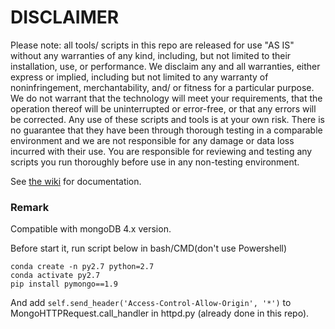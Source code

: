 DISCLAIMER
==========
Please note: all tools/ scripts in this repo are released for use "AS IS" without any warranties of any kind, including, but not limited to their installation, use, or performance. We disclaim any and all warranties, either express or implied, including but not limited to any warranty of noninfringement, merchantability, and/ or fitness for a particular purpose. We do not warrant that the technology will meet your requirements, that the operation thereof will be uninterrupted or error-free, or that any errors will be corrected.
Any use of these scripts and tools is at your own risk. There is no guarantee that they have been through thorough testing in a comparable environment and we are not responsible for any damage or data loss incurred with their use.
You are responsible for reviewing and testing any scripts you run thoroughly before use in any non-testing environment.

See [the wiki](https://github.com/10gen-labs/sleepy.mongoose/wiki) for documentation.

### Remark

Compatible with mongoDB 4.x version.

Before start it, run script below in bash/CMD(don't use Powershell)

```
conda create -n py2.7 python=2.7
conda activate py2.7
pip install pymongo==1.9
```

And add `self.send_header('Access-Control-Allow-Origin', '*')` to MongoHTTPRequest.call_handler in httpd.py (already done in this repo).
